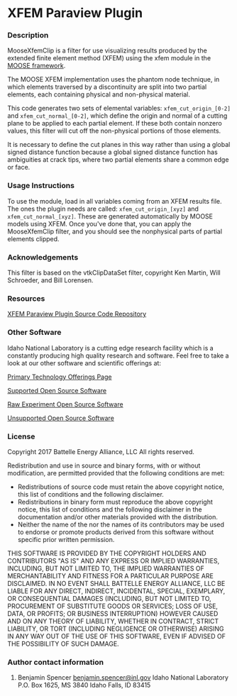 XFEM Paraview Plugin
=====

### Description
MooseXfemClip is a filter for use visualizing results produced by
the extended finite element method (XFEM) using the xfem module in the
[MOOSE framework](http://www.mooseframework.org).

The MOOSE XFEM implementation uses the phantom node technique, in which elements
traversed by a discontinuity are split into two partial elements, each containing
physical and non-physical material.

This code generates two sets of elemental variables: `xfem_cut_origin_[0-2]` and
`xfem_cut_normal_[0-2]`, which define the origin and normal of a cutting plane to be
applied to each partial element. If these both contain nonzero values, this filter will
cut off the non-physical portions of those elements.

It is necessary to define the cut planes in this way rather than using a global signed
distance function because a global signed distance function has ambiguities at crack tips,
where two partial elements share a common edge or face.

### Usage Instructions
To use the module, load in all variables coming from an XFEM results file.  The ones
the plugin needs are called: `xfem_cut_origin_[xyz]` and `xfem_cut_normal_[xyz]`.
These are generated automatically by MOOSE models using XFEM.  Once you've done that,
you can apply the MooseXfemClip filter, and you should see the nonphysical parts of
partial elements clipped.

### Acknowledgements
This filter is based on the vtkClipDataSet filter, copyright Ken Martin, Will Schroeder,
and Bill Lorensen.

### Resources
[XFEM Paraview Plugin Source Code Repository](https://github.com/idaholab/XFEMParaviewPlugin)

### Other Software
Idaho National Laboratory is a cutting edge research facility which is a constantly producing high quality research and software. Feel free to take a look at our other software and scientific offerings at:

[Primary Technology Offerings Page](https://www.inl.gov/inl-initiatives/technology-deployment)

[Supported Open Source Software](https://github.com/idaholab)

[Raw Experiment Open Source Software](https://github.com/IdahoLabResearch)

[Unsupported Open Source Software](https://github.com/IdahoLabCuttingBoard)

### License
Copyright 2017 Battelle Energy Alliance, LLC
All rights reserved.

Redistribution and use in source and binary forms, with or without
modification, are permitted provided that the following conditions are met:
* Redistributions of source code must retain the above copyright
  notice, this list of conditions and the following disclaimer.
* Redistributions in binary form must reproduce the above copyright
  notice, this list of conditions and the following disclaimer in the
  documentation and/or other materials provided with the distribution.
* Neither the name of the <organization> nor the
  names of its contributors may be used to endorse or promote products
  derived from this software without specific prior written permission.

THIS SOFTWARE IS PROVIDED BY THE COPYRIGHT HOLDERS AND CONTRIBUTORS "AS IS" AND ANY EXPRESS OR IMPLIED WARRANTIES, INCLUDING, BUT NOT LIMITED TO, THE IMPLIED WARRANTIES OF MERCHANTABILITY AND FITNESS FOR A PARTICULAR PURPOSE ARE DISCLAIMED. IN NO EVENT SHALL BATTELLE ENERGY ALLIANCE, LLC BE LIABLE FOR ANY DIRECT, INDIRECT, INCIDENTAL, SPECIAL, EXEMPLARY, OR CONSEQUENTIAL DAMAGES (INCLUDING, BUT NOT LIMITED TO, PROCUREMENT OF SUBSTITUTE GOODS OR SERVICES; LOSS OF USE, DATA, OR PROFITS; OR BUSINESS INTERRUPTION) HOWEVER CAUSED AND ON ANY THEORY OF LIABILITY, WHETHER IN CONTRACT, STRICT LIABILITY, OR TORT (INCLUDING NEGLIGENCE OR OTHERWISE) ARISING IN ANY WAY OUT OF THE USE OF THIS SOFTWARE, EVEN IF ADVISED OF THE POSSIBILITY OF SUCH DAMAGE.

### Author contact information
1. Benjamin Spencer
   benjamin.spencer@inl.gov
   Idaho National Laboratory
   P.O. Box 1625, MS 3840
   Idaho Falls, ID 83415
